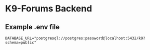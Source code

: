 # K9-Forums Backend

## Example .env file
```
DATABASE_URL="postgresql://postgres:password@localhost:5432/k9?schema=public"
```